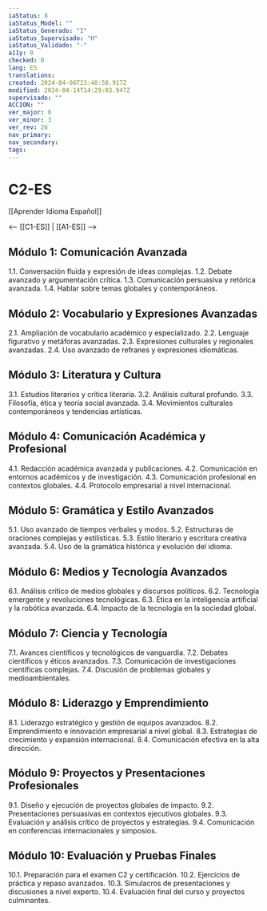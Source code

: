 ```yaml
---
iaStatus: 8
iaStatus_Model: ""
iaStatus_Generado: "I"
iaStatus_Supervisado: "H"
iaStatus_Validado: "-"
a11y: 0
checked: 0
lang: ES
translations: 
created: 2024-04-06T23:48:58.917Z
modified: 2024-04-14T14:29:03.947Z
supervisado: ""
ACCION: ""
ver_major: 0
ver_minor: 3
ver_rev: 26
nav_primary: 
nav_secondary: 
tags:
---
```

# C2-ES

[[Aprender Idioma Español]]

<-- [[C1-ES]] | [[A1-ES]] --> 

## Módulo 1: Comunicación Avanzada

1.1. Conversación fluida y expresión de ideas complejas.
1.2. Debate avanzado y argumentación crítica.
1.3. Comunicación persuasiva y retórica avanzada.
1.4. Hablar sobre temas globales y contemporáneos.

## Módulo 2: Vocabulario y Expresiones Avanzadas

2.1. Ampliación de vocabulario académico y especializado.
2.2. Lenguaje figurativo y metáforas avanzadas.
2.3. Expresiones culturales y regionales avanzadas.
2.4. Uso avanzado de refranes y expresiones idiomáticas.

## Módulo 3: Literatura y Cultura

3.1. Estudios literarios y crítica literaria.
3.2. Análisis cultural profundo.
3.3. Filosofía, ética y teoría social avanzada.
3.4. Movimientos culturales contemporáneos y tendencias artísticas.

## Módulo 4: Comunicación Académica y Profesional

4.1. Redacción académica avanzada y publicaciones.
4.2. Comunicación en entornos académicos y de investigación.
4.3. Comunicación profesional en contextos globales.
4.4. Protocolo empresarial a nivel internacional.

## Módulo 5: Gramática y Estilo Avanzados

5.1. Uso avanzado de tiempos verbales y modos.
5.2. Estructuras de oraciones complejas y estilísticas.
5.3. Estilo literario y escritura creativa avanzada.
5.4. Uso de la gramática histórica y evolución del idioma.

## Módulo 6: Medios y Tecnología Avanzados

6.1. Análisis crítico de medios globales y discursos políticos.
6.2. Tecnología emergente y revoluciones tecnológicas.
6.3. Ética en la inteligencia artificial y la robótica avanzada.
6.4. Impacto de la tecnología en la sociedad global.

## Módulo 7: Ciencia y Tecnología

7.1. Avances científicos y tecnológicos de vanguardia.
7.2. Debates científicos y éticos avanzados.
7.3. Comunicación de investigaciones científicas complejas.
7.4. Discusión de problemas globales y medioambientales.

## Módulo 8: Liderazgo y Emprendimiento

8.1. Liderazgo estratégico y gestión de equipos avanzados.
8.2. Emprendimiento e innovación empresarial a nivel global.
8.3. Estrategias de crecimiento y expansión internacional.
8.4. Comunicación efectiva en la alta dirección.

## Módulo 9: Proyectos y Presentaciones Profesionales

9.1. Diseño y ejecución de proyectos globales de impacto.
9.2. Presentaciones persuasivas en contextos ejecutivos globales.
9.3. Evaluación y análisis crítico de proyectos y estrategias.
9.4. Comunicación en conferencias internacionales y simposios.

## Módulo 10: Evaluación y Pruebas Finales

10.1. Preparación para el examen C2 y certificación.
10.2. Ejercicios de práctica y repaso avanzados.
10.3. Simulacros de presentaciones y discusiones a nivel experto.
10.4. Evaluación final del curso y proyectos culminantes.


